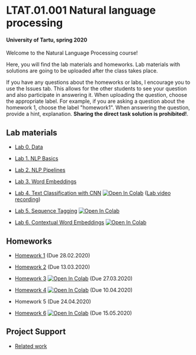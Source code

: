 # LTAT.01.001 Natural language processing
#### University of Tartu, spring 2020

Welcome to the Natural Language Processing course! 

Here, you will find the lab materials and homeworks. Lab materials with solutions are going to be uploaded after the class takes place.

If you have any questions about the homeworks or labs, I encourage you to use the Issues tab. This allows for the other students to see your question and also participate in answering it.
When uploading the question, choose the appropriate label. For example, if you are asking a question about the homework 1, choose the label "homework1". 
When answering the question, provide a hint, explanation. **Sharing the direct task solution is prohibited!**.

## Lab materials

- [Lab 0. Data](https://github.com/501Good/tartu-nlp-2020/blob/master/labs/lab0/Lab0_Data.md)

- [Lab 1. NLP Basics](https://github.com/501Good/tartu-nlp-2020/blob/master/labs/lab1/Lab1_Basics.ipynb)

- [Lab 2. NLP Pipelines](https://github.com/501Good/tartu-nlp-2020/blob/master/labs/lab2/Lab2_Pipelines.ipynb)

- [Lab 3. Word Embeddings](https://github.com/501Good/tartu-nlp-2020/blob/master/labs/lab3/Lab3_Word2Vec.ipynb)

- [Lab 4. Text Classification with CNN](https://github.com/501Good/tartu-nlp-2020/blob/master/labs/lab4/Lab4_TextClassificationCNN.ipynb) [![Open In Colab](https://colab.research.google.com/assets/colab-badge.svg)](https://colab.research.google.com/github/501Good/tartu-nlp-2020/blob/master/labs/lab4/Lab4_TextClassificationCNN.ipynb) ([Lab video recording](https://www.youtube.com/watch?v=8L6rSsaiz3Y&feature=youtu.be))

- [Lab 5. Sequence Tagging](https://github.com/501Good/tartu-nlp-2020/blob/master/labs/lab5/Lab5_SequenceTagging.ipynb) [![Open In Colab](https://colab.research.google.com/assets/colab-badge.svg)](https://colab.research.google.com/github/501Good/tartu-nlp-2020/blob/master/labs/lab5/Lab5_SequenceTagging.ipynb)

- [Lab 6. Contextual Word Embeddings](https://github.com/501Good/tartu-nlp-2020/blob/master/labs/lab6/Lab6_TransformersClassification.ipynb) [![Open In Colab](https://colab.research.google.com/assets/colab-badge.svg)](https://colab.research.google.com/github/501Good/tartu-nlp-2020/blob/master/labs/lab6/Lab6_TransformersClassification.ipynb)

## Homeworks

- [Homework 1](https://github.com/501Good/tartu-nlp-2020/blob/master/homeworks/hw1/Homework1.ipynb) (Due 28.02.2020)

- [Homework 2](https://github.com/501Good/tartu-nlp-2020/blob/master/homeworks/hw2/Homework2.ipynb) (Due 13.03.2020)

- [Homework 3](https://github.com/501Good/tartu-nlp-2020/blob/master/homeworks/hw3/Homework3.ipynb) [![Open In Colab](https://colab.research.google.com/assets/colab-badge.svg)](https://colab.research.google.com/github/501Good/tartu-nlp-2020/blob/master/homeworks/hw3/Homework3.ipynb) (Due 27.03.2020)

- [Homework 4](https://github.com/501Good/tartu-nlp-2020/blob/master/homeworks/hw4/Homework4.ipynb) [![Open In Colab](https://colab.research.google.com/assets/colab-badge.svg)](https://colab.research.google.com/github/501Good/tartu-nlp-2020/blob/master/homeworks/hw4/Homework4.ipynb) (Due 10.04.2020)

- Homework 5 (Due 24.04.2020)

- [Homework 6](https://github.com/501Good/tartu-nlp-2020/blob/master/homeworks/hw6/Homework6.ipynb) [![Open In Colab](https://colab.research.google.com/assets/colab-badge.svg)](https://colab.research.google.com/github/501Good/tartu-nlp-2020/blob/master/homeworks/hw6/Homework6.ipynb) (Due 15.05.2020)

## Project Support

- [Related work](https://github.com/501Good/tartu-nlp-2020/blob/master/projects/Related_Work.md)
